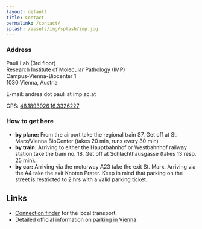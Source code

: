 ```yaml
---
layout: default
title: Contact
permalink: /contact/
splash: /assets/img/splash/imp.jpg
---
```

<div class="row">
  <div class="col-sm-6">
  <div id="contact_map"></div>
  <script>
  function initMap() {
    var loc = {lat: 48.189514, lng: 16.402876};
    var map = new google.maps.Map(document.getElementById('contact_map'), {
      zoom: 16, center: loc,
panControl:false,
zoomControl:true,
mapTypeControl:false,
scaleControl:true,
streetViewControl:false,
overviewMapControl:false,
rotateControl:false
    });
    var marker = new google.maps.Marker({
      position: loc, map: map
    });
    {% include maps_style_silver %}
  }
  </script>
  <script async defer src="https://maps.googleapis.com/maps/api/js?key=AIzaSyByeuBHHFBQCKMGTe5okMzyofx_RDphujQ&callback=initMap"></script>
  </div>
  <div class="col-sm-6" markdown="1">

### Address

Pauli Lab (3rd floor)  
Research Institute of Molecular Pathology (IMP)  
Campus-Vienna-Biocenter 1  
1030 Vienna, Austria  

E-mail: andrea dot pauli at imp.ac.at

GPS: [48.1893926,16.3326227](https://www.google.com/maps/dir//Research+Institute+of+Molecular+Pathology/@48.1893926,16.3326227,12z/)

### How to get here

* __by plane:__ From the airport take the regional train S7. Get off at St. Marx/Vienna BioCenter (takes 20 min, runs every 30 min)
* __by train:__ Arriving to either the Hauptbahnhof or Westbahnhof railway station take the tram no. 18. Get off at Schlachthausgasse (takes 13 resp. 25 min).
* __by car:__ Arriving via the motorway A23 take the exit St. Marx. Arriving via the A4
  take the exit Knoten Prater. Keep in mind that parking on the street
  is restricted to 2 hrs with a valid parking ticket.

## Links

* [Connection finder](https://www.wienerlinien.at/eportal3/ep/tab.do?tabId=0) for the local transport.
* Detailed official information on [parking in Vienna](https://www.wien.gv.at/english/transportation/parking/shortterm.htm).

</div>
</div>
